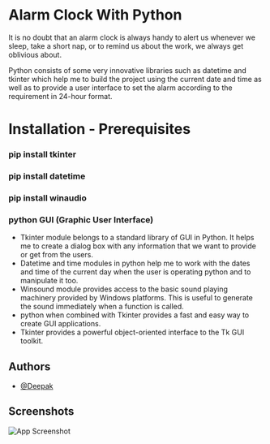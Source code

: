 
# Alarm Clock With Python

It is no doubt that an alarm clock is always handy to alert us whenever we sleep, take a short nap, or to remind us about the work, we always get oblivious about.

Python consists of some very innovative libraries such as datetime and tkinter which help me to build the project using the current date and time as well as to provide a user interface to set the alarm according to the requirement in 24-hour format.

# Installation - Prerequisites

### pip install tkinter

### pip install datetime

### pip install winaudio

### python GUI (Graphic User Interface)


   - Tkinter module belongs to a standard library of GUI in Python. It helps me to create a dialog box with any information that we want to provide or get from the users.
   - Datetime and time modules in python help me to work with the dates and time of the current day when the user is operating python and to manipulate it too.
   - Winsound module provides access to the basic sound playing machinery provided by Windows platforms. This is useful to generate the sound immediately when a function is called.
   - python when combined with Tkinter provides a fast and easy way to create GUI applications. 
   - Tkinter provides a powerful object-oriented interface to the Tk GUI toolkit.
## 




## Authors

- [@Deepak](https://github.com/Deepak-ODRDLabs)


## Screenshots

![App Screenshot](https://github.com/Deepak-ODRDLabs/Alarm-Clock/blob/main/Running%20screenshot/Screenshot%202022-11-28%20112051.png)

